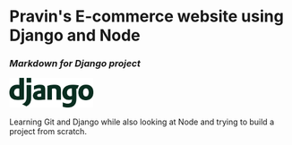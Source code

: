 # Pravin's E-commerce website using Django and Node
### _Markdown for Django project_

<img src="backend/media/django-logo-green-on-white.png" width=150> <!--- Don't have to specify height because it gets adjusted according to the given width -->

Learning Git and Django while also looking at Node and trying to build a project from scratch.